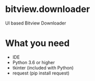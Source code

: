 # bitview.downloader
UI based Bitview Downloader
# What you need
* IDE
* Python 3.6 or higher
* tkinter (included with Python)
* request (pip install request)
